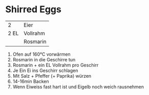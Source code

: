 # Shirred Eggs

|      |          |
|------|----------|
| 2    | Eier     |
| 2 EL | Vollrahm |
|      | Rosmarin |

1. Ofen auf 160°C vorwärmen
2. Rosmarin in die Geschirre tun
3. Rosmarin + ein EL Vollrahm pro Geschirr
4. Je Ein Ei ins Geschirr schlagen
5. Mit Salz + Pfeffer (+ Paprika) würzen
6. 14-16min Backen
7. Wenn Eiweiss fast hart ist und Eigelb noch weich rausnehmen
